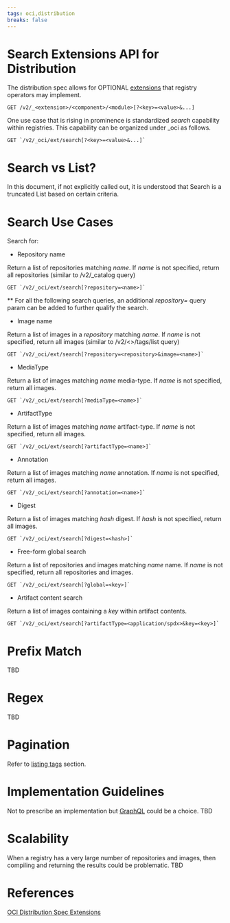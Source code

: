 ```yaml
---
tags: oci,distribution
breaks: false
---
```


# Search Extensions API for Distribution 

The distribution spec allows for OPTIONAL [extensions](./README.md) that registry operators
may implement.

```http
GET /v2/_<extension>/<component>/<module>[?<key>=<value>&...]
```

One use case that is rising in prominence is standardized _search_ capability
within registries. This capability can be organized under _oci as follows.

```http
GET `/v2/_oci/ext/search[?<key>=<value>&...]`
```

# Search vs List?

In this document, if not explicitly called out, it is understood that Search is
a truncated List based on certain criteria.

# Search Use Cases

Search for:

* Repository name

Return a list of repositories matching _name_. If _name_ is not specified, return all repositories (similar to /v2/_catalog query)

```http
GET `/v2/_oci/ext/search[?repository=<name>]`
```

** For all the following search queries, an additional _repository=<repository>_ query param can be added to further qualify the search.

* Image name

Return a list of images in a _repository_ matching _name_. If _name_ is not specified, return all images (similar to /v2/<>/tags/list query)

```http
GET `/v2/_oci/ext/search[?repository=<repository>&image=<name>]`
```

* MediaType

Return a list of images matching _name_ media-type. If _name_ is not specified, return all images.

```http
GET `/v2/_oci/ext/search[?mediaType=<name>]`
```

* ArtifactType

Return a list of images matching _name_ artifact-type. If _name_ is not specified, return all images.

```http
GET `/v2/_oci/ext/search[?artifactType=<name>]`
```

* Annotation

Return a list of images matching _name_ annotation. If _name_ is not specified, return all images.

```http
GET `/v2/_oci/ext/search[?annotation=<name>]`
```

* Digest

Return a list of images matching _hash_ digest. If _hash_ is not specified, return all images.

```http
GET `/v2/_oci/ext/search[?digest=<hash>]`
```

* Free-form global search

Return a list of repositories and images matching _name_ name. If _name_ is not specified, return all repositories and images.

```http
GET `/v2/_oci/ext/search[?global=<key>]`
```

* Artifact content search

Return a list of images containing a _key_ within artifact contents.

```http
GET `/v2/_oci/ext/search[?artifactType=<application/spdx>&key=<key>]`
```

# Prefix Match

TBD

# Regex

TBD

# Pagination

Refer to [listing tags](https://github.com/opencontainers/distribution-spec/blob/main/spec.md#listing-tags) section.

# Implementation Guidelines

Not to prescribe an implementation but [GraphQL](https://en.wikipedia.org/wiki/GraphQL) could be a choice.
TBD

# Scalability

When a registry has a very large number of repositories and images, then compiling and returning the results could be problematic.
TBD

# References

[OCI Distribution Spec Extensions](./_oci.md)
